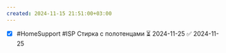 ```yaml
---
created: 2024-11-15 21:51:00+03:00
---
```

- [x] #HomeSupport #ISP Стирка с полотенцами ⏳ 2024-11-25 ✅ 2024-11-25